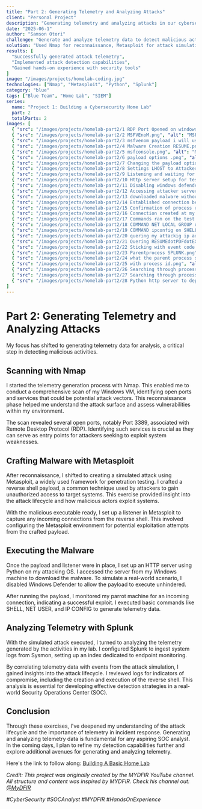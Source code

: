 ```yaml
---
title: "Part 2: Generating Telemetry and Analyzing Attacks"
client: "Personal Project"
description: "Generating telemetry and analyzing attacks in our cybersecurity home lab."
date: "2025-06-1"
author: "Samson Otori"
challenge: "Generate and analyze telemetry data to detect malicious activities."
solution: "Used Nmap for reconnaissance, Metasploit for attack simulation, and Splunk for log analysis."
results: [
  "Successfully generated attack telemetry",
  "Implemented attack detection capabilities",
  "Gained hands-on experience with security tools"
]
image: "/images/projects/homelab-coding.jpg"
technologies: ["Nmap", "Metasploit", "Python", "Splunk"]
category: "blue"
tags: ["Blue Team", "Home Lab", "SIEM"]
series:
  name: "Project 1: Building a Cybersecurity Home Lab"
  part: 2
  totalParts: 2
images: [
  { "src": "/images/projects/homelab-part2/1 RDP Port Opened on windows 10 NMAP SCAN.png", "alt": "RDP Port Opened on Windows 10 - NMAP Scan" },
  { "src": "/images/projects/homelab-part2/2 MSFVEnoM.png", "alt": "MSFVenom Configuration" },
  { "src": "/images/projects/homelab-part2/3 msfvenom payload i will use.png", "alt": "MSFVenom Payload Selection" },
  { "src": "/images/projects/homelab-part2/4 Malware Creation RESUME.png", "alt": "Malware Creation Process" },
  { "src": "/images/projects/homelab-part2/5 msfconsole.png", "alt": "MSFConsole Interface" },
  { "src": "/images/projects/homelab-part2/6 payload options .png", "alt": "Payload Options Configuration" },
  { "src": "/images/projects/homelab-part2/7 Changing the payload options.png", "alt": "Modifying Payload Options" },
  { "src": "/images/projects/homelab-part2/8 Settings LHOST to Attacker IP.png", "alt": "Setting LHOST to Attacker IP" },
  { "src": "/images/projects/homelab-part2/9 Listening and waiting for test machine to execute malware.png", "alt": "Listener Waiting for Test Machine" },
  { "src": "/images/projects/homelab-part2/10 Http server setup for test machine to download malware.png", "alt": "HTTP Server Setup for Malware Download" },
  { "src": "/images/projects/homelab-part2/11 Disabling windows defender.png", "alt": "Disabling Windows Defender" },
  { "src": "/images/projects/homelab-part2/12 Accessing attacker server to download malware.png", "alt": "Accessing Attacker Server" },
  { "src": "/images/projects/homelab-part2/13 downloaded malware without file extension.png", "alt": "Downloaded Malware Without Extension" },
  { "src": "/images/projects/homelab-part2/14 Established connection between attacker and test machine after executing malware.png", "alt": "Established Connection After Malware Execution" },
  { "src": "/images/projects/homelab-part2/15 Confirmation of process running on task manager.png", "alt": "Process Confirmation in Task Manager" },
  { "src": "/images/projects/homelab-part2/16 Connection created at my handler.png", "alt": "Connection Created at Handler" },
  { "src": "/images/projects/homelab-part2/17 Commands ran on the test machine from the attacker machine SHELL then NET USER.png", "alt": "Commands Execution - SHELL and NET USER" },
  { "src": "/images/projects/homelab-part2/18 COMMAND NET LOCAL GROUP on shell .png", "alt": "NET LOCAL GROUP Command Execution" },
  { "src": "/images/projects/homelab-part2/19 COMMAND ipconfig on SHELL.png", "alt": "IPCONFIG Command Execution" },
  { "src": "/images/projects/homelab-part2/20 quering my attackig ip address on splunk.png", "alt": "Querying Attacker IP in Splunk" },
  { "src": "/images/projects/homelab-part2/21 Quering RESUMEdotPDFdotEXE.png", "alt": "Querying Malware Execution in Splunk" },
  { "src": "/images/projects/homelab-part2/22 Sticking with event code 1.png", "alt": "Event Code 1 Analysis" },
  { "src": "/images/projects/homelab-part2/23 Parentprocess SPLUNK.png", "alt": "Parent Process Analysis in Splunk" },
  { "src": "/images/projects/homelab-part2/24 what the parent process spawned cmd.exe.png", "alt": "Parent Process Spawning CMD.exe" },
  { "src": "/images/projects/homelab-part2/25 with process id.png", "alt": "Process ID Information" },
  { "src": "/images/projects/homelab-part2/26 Searching through processguid and structuring query.png", "alt": "Process GUID Search and Query Structure" },
  { "src": "/images/projects/homelab-part2/27 Searching through processguid and structuring query to know what exactly happened.png", "alt": "Detailed Query Structure Analysis" },
  { "src": "/images/projects/homelab-part2/28 Python http server to deply malware online for download.png", "alt": "Python HTTP Server for Malware Deployment" }
]
---
```


# Part 2: Generating Telemetry and Analyzing Attacks

My focus has shifted to generating telemetry data for analysis, a critical step in detecting malicious activities.

## Scanning with Nmap

I started the telemetry generation process with Nmap. This enabled me to conduct a comprehensive scan of my Windows VM, identifying open ports and services that could be potential attack vectors. This reconnaissance phase helped me understand the attack surface and assess vulnerabilities within my environment.

The scan revealed several open ports, notably Port 3389, associated with Remote Desktop Protocol (RDP). Identifying such services is crucial as they can serve as entry points for attackers seeking to exploit system weaknesses.

## Crafting Malware with Metasploit

After reconnaissance, I shifted to creating a simulated attack using Metasploit, a widely used framework for penetration testing. I crafted a reverse shell payload, a common technique used by attackers to gain unauthorized access to target systems. This exercise provided insight into the attack lifecycle and how malicious actors exploit systems.

With the malicious executable ready, I set up a listener in Metasploit to capture any incoming connections from the reverse shell. This involved configuring the Metasploit environment for potential exploitation attempts from the crafted payload.

## Executing the Malware

Once the payload and listener were in place, I set up an HTTP server using Python on my attacking OS. I accessed the server from my Windows machine to download the malware. To simulate a real-world scenario, I disabled Windows Defender to allow the payload to execute unhindered.

After running the payload, I monitored my parrot machine for an incoming connection, indicating a successful exploit. I executed basic commands like SHELL, NET USER, and IP CONFIG to generate telemetry data.

## Analyzing Telemetry with Splunk

With the simulated attack executed, I turned to analyzing the telemetry generated by the activities in my lab. I configured Splunk to ingest system logs from Sysmon, setting up an index dedicated to endpoint monitoring.

By correlating telemetry data with events from the attack simulation, I gained insights into the attack lifecycle. I reviewed logs for indicators of compromise, including the creation and execution of the reverse shell. This analysis is essential for developing effective detection strategies in a real-world Security Operations Center (SOC).

## Conclusion

Through these exercises, I've deepened my understanding of the attack lifecycle and the importance of telemetry in incident response. Generating and analyzing telemetry data is fundamental for any aspiring SOC analyst. In the coming days, I plan to refine my detection capabilities further and explore additional avenues for generating and analyzing telemetry.

Here's the link to follow along: [Building A Basic Home Lab](https://www.youtube.com/watch?v=-8X7Ay4YCoA&list=PLG6KGSNK4PuBWmX9NykU0wnWamjxdKhDJ&index=3)

*Credit: This project was originally created by the MYDFIR YouTube channel. All structure and content was inspired by MYDFIR. Check his channel out: [@MyDFIR](https://www.youtube.com/@MyDFIR)*

_#CyberSecurity #SOCAnalyst #MYDFIR #HandsOnExperience_ 